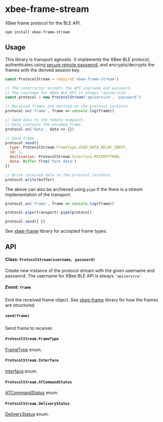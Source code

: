 # xbee-frame-stream

XBee frame protocol for the BLE API.

    npm install xbee-frame-stream

## Usage

This library is transport agnostic. It implements the XBee BLE protocol, authenticates using [secure remote password](https://github.com/kapetan/secure-remote-password), and encrypts/decrypts the frames with the derived session key.

```js
const ProtocolStream = require('xbee-frame-stream')

// The constructor accepts the API username and password.
// The username for XBee BLE API is always 'apiservice'.
const protocol = new ProtocolStream('apiservice', 'password')

// Received frames are emitted on the protocol instance
protocol.on('frame', frame => console.log(frame))

// Send data to the remote endpoint.
// Data contains the encoded frame.
protocol.on('data', data => {})

// Send frame
protocol.send({
  type: ProtocolStream.FrameType.USER_DATA_RELAY_INPUT,
  id: 1,
  destination: ProtocolStream.Interface.MICROPYTHON,
  data: Buffer.from('test data')
})

// Write received data to the protocol instance
protocol.write(buffer)
````

The above can also be archieved using `pipe` if the there is a stream implementation of the transport.

```js
protocol.on('frame', frame => console.log(frame))

protocol.pipe(transport).pipe(protocol)

protocol.send({ })
```

See [xbee-frame](https://github.com/kapetan/xbee-frame) library for accepted frame types.

## API

#### Class: `ProtocolStream(username, password)`

Create new instance of the protocol stream with the given username and password. The username for XBee BLE API is always `'apiservice'`.

##### Event: `frame`

Emit the received frame object. See [xbee-frame](https://github.com/kapetan/xbee-frame) library for how the frames are structured.

##### `send(frame)`

Send frame to receiver.

#### `ProtocolStream.FrameType`

[FrameType](https://github.com/kapetan/xbee-frame#frametype) enum.

#### `ProtocolStream.Interface`

[Interface](https://github.com/kapetan/xbee-frame#interface) enum.

#### `ProtocolStream.ATCommandStatus`

[ATCommandStatus](https://github.com/kapetan/xbee-frame#atcommandstatus) enum.

#### `ProtocolStream.DeliveryStatus`

[DeliveryStatus](https://github.com/kapetan/xbee-frame#deliverystatus) enum.
